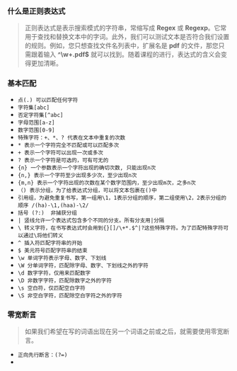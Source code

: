 ### 什么是正则表达式

> 正则表达式是表示搜索模式的字符串，常缩写成 **Regex** 或 **Regexp**。它常用于查找和替换文本中的字词。此外，我们可以测试文本是否符合我们设置的规则。例如，您只想查找文件名列表中，扩展名是 **pdf** 的文件，那您只需跟着输入 **^\w+.pdf$** 就可以找到。随着课程的进行，表达式的含义会变得更加清晰。

### 基本匹配

* `点(.) 可以匹配任何字符`
* `字符集[abc]`
* `否定字符集[^abc]`
* `字母范围[a-z]`
* `数字范围[0-9]`
* `特殊字符：+、*、? 代表在文本中重复的次数`
* `* 表示一个字符完全不匹配或可以匹配多次`
* `+ 表示一个字符可以出现一次或多次`
* `? 表示一个字符是可选的，可有可无的`
* `{n} 一个参数表示一个字符出现的确切次数, 只能出现n次`
* `{n,} 表示一个字符至少出现多少次，至少出现n次`
* `{m,n} 表示一个字符出现的次数在某个数字范围内，至少出现m次，之多n次`
* `（) 表示分组，为了给表达式分组，可以将文本包裹在()中`
* `引用组，为避免重复书写，第一组用\1，1表示分组的顺序，第二组使用\2，2表示分组的顺序 /(ha)-\1,(haa)-\2/`
* `括号 (?:)  非捕获分组`
* `| 竖线允许一个表达式包含多个不同的分支。所有分支用|分隔`
* `\ 转义字符，在书写表达式时会用到{}[]/\+*.$^|?这些特殊字符。为了匹配特殊字符可以通过\将他们转义`
* `^ 插入符匹配字符串的开始`
* `$ 美元符号匹配字符串的结束`
* `\w 单词字符表示字母、数字、下划线`
* `\W 分单词字符，匹配除字母、数字、下划线之外的字符`
* `\d 数字字符，仅用来匹配数字`
* `\D 非数字字符，匹配除数字之外的字符`
* `\s 空白符，仅匹配空白字符`
* `\S 非空白字符，匹配除空白字符之外的字符`

### 零宽断言
> 如果我们希望在写的词语出现在另一个词语之前或之后，就需要使用零宽断言。

* `正向先行断言：(?=)`
* 



